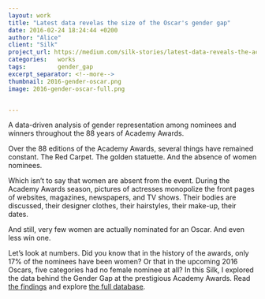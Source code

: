 ```yaml
---
layout: work
title: "Latest data revelas the size of the Oscar's gender gap"
date: 2016-02-24 18:24:44 +0200
author: "Alice"
client: "Silk"
project_url: https://medium.com/silk-stories/latest-data-reveals-the-actual-size-of-the-gender-gap-at-the-academy-awards-ad2fff99ef13#.80eseekal
categories:   works
tags:         gender_gap
excerpt_separator: <!--more-->
thumbnail: 2016-gender-oscar.png
image: 2016-gender-oscar-full.png


---
```

A data-driven analysis of gender representation among nominees and winners throughout the 88 years of Academy Awards.
<!--more-->

Over the 88 editions of the Academy Awards, several things have remained constant. The Red Carpet. The golden statuette. And the absence of women nominees.

Which isn’t to say that women are absent from the event. During the Academy Awards season, pictures of actresses monopolize the front pages of websites, magazines, newspapers, and TV shows. Their bodies are discussed, their designer clothes, their hairstyles, their make-up, their dates.

And still, very few women are actually nominated for an Oscar. And even less win one.

Let’s look at numbers. Did you know that in the history of the awards, only 17% of the nominees have been women? Or that in the upcoming 2016 Oscars, five categories had no female nominee at all? In this Silk, I explored the data behind the Gender Gap at the prestigious Academy Awards. Read [the findings](http://www.alice-corona.nl/works/latest-data-reveals-the-actual-size-of-the-gender-gap-at-the-academy-awards/) and explore [the full database](http://academy-awards-data.silk.co/).